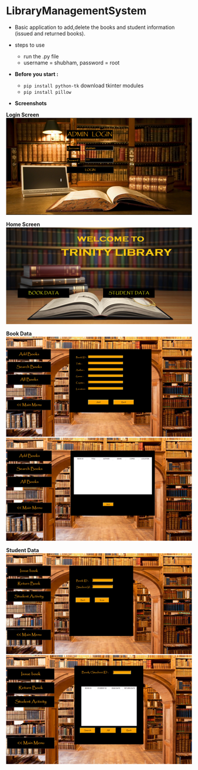 # LibraryManagementSystem
* Basic application to add,delete the books and student information (issued and returned books).
* steps to use
  * run the .py file
  * username = shubham, password = root
  
* **Before you start :** 
  * `pip install python-tk` download tkinter modules
  * `pip install pillow`
 
* **Screenshots** 

**Login Screen**
![](scrshots/1.jpg)

**Home Screen**
![](scrshots/2.jpg)

**Book Data**
![](scrshots/3.jpg)
![](scrshots/4.jpg)

**Student Data**
![](scrshots/5.jpg)
![](scrshots/6.jpg)
